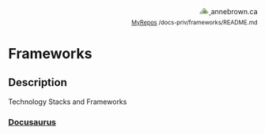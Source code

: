<!-- Basic Github README.MD Header -->
<div style="text-align: right;"> 
	<a href="https://annebrown.ca">
		<img src="../static/img/logo-ab.png" width="20"/>
	</a> 
	annebrown.ca
</div>
<div style="text-align: right;">
	<sub>
		<a href="https://github.com/annebrown/?tab=repositories">MyRepos</a>
		/docs-priv/frameworks/README.md
	</sub>
 </div>
<!-- End of Header -->

# Frameworks

## Description

Technology Stacks and Frameworks

### [Docusaurus](docusaurus/README.md)








